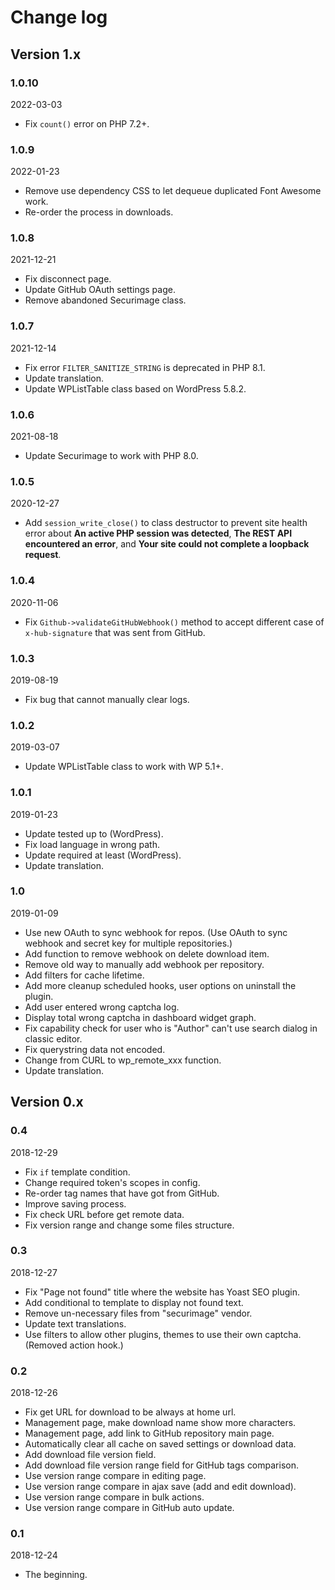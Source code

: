 # Change log

## Version 1.x

### 1.0.10
2022-03-03

* Fix `count()` error on PHP 7.2+.

### 1.0.9
2022-01-23

* Remove use dependency CSS to let dequeue duplicated Font Awesome work.
* Re-order the process in downloads.

### 1.0.8
2021-12-21

* Fix disconnect page.
* Update GitHub OAuth settings page.
* Remove abandoned Securimage class.

### 1.0.7
2021-12-14

* Fix error `FILTER_SANITIZE_STRING` is deprecated in PHP 8.1.
* Update translation.
* Update WPListTable class based on WordPress 5.8.2.

### 1.0.6
2021-08-18

* Update Securimage to work with PHP 8.0.

### 1.0.5
2020-12-27

* Add `session_write_close()` to class destructor to prevent site health error about **An active PHP session was detected**, **The REST API encountered an error**, and **Your site could not complete a loopback request**.

### 1.0.4
2020-11-06

* Fix `Github->validateGitHubWebhook()` method to accept different case of `x-hub-signature` that was sent from GitHub.

### 1.0.3
2019-08-19

* Fix bug that cannot manually clear logs.

### 1.0.2
2019-03-07

* Update WPListTable class to work with WP 5.1+.

### 1.0.1
2019-01-23

* Update tested up to (WordPress).
* Fix load language in wrong path.
* Update required at least (WordPress).
* Update translation.

### 1.0
2019-01-09

* Use new OAuth to sync webhook for repos. (Use OAuth to sync webhook and secret key for multiple repositories.)
* Add function to remove webhook on delete download item.
* Remove old way to manually add webhook per repository.
* Add filters for cache lifetime.
* Add more cleanup scheduled hooks, user options on uninstall the plugin.
* Add user entered wrong captcha log.
* Display total wrong captcha in dashboard widget graph.
* Fix capability check for user who is "Author" can't use search dialog in classic editor.
* Fix querystring data not encoded.
* Change from CURL to wp_remote_xxx function.
* Update translation.

## Version 0.x

### 0.4
2018-12-29

* Fix `if` template condition.
* Change required token's scopes in config.
* Re-order tag names that have got from GitHub.
* Improve saving process.
* Fix check URL before get remote data.
* Fix version range and change some files structure.

### 0.3
2018-12-27

* Fix "Page not found" title where the website has Yoast SEO plugin.
* Add conditional to template to display not found text.
* Remove un-necessary files from "securimage" vendor.
* Update text translations.
* Use filters to allow other plugins, themes to use their own captcha. (Removed action hook.)

### 0.2
2018-12-26

* Fix get URL for download to be always at home url.
* Management page, make download name show more characters.
* Management page, add link to GitHub repository main page.
* Automatically clear all cache on saved settings or download data.
* Add download file version field.
* Add download file version range field for GitHub tags comparison.
* Use version range compare in editing page.
* Use version range compare in ajax save (add and edit download).
* Use version range compare in bulk actions.
* Use version range compare in GitHub auto update.

### 0.1
2018-12-24

* The beginning.